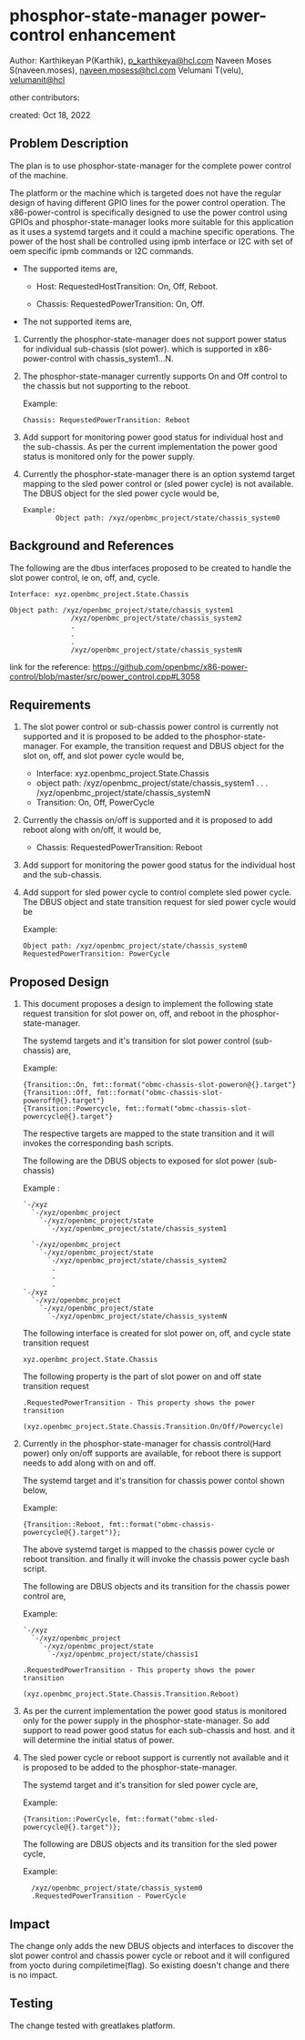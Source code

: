 # phosphor-state-manager power-control enhancement

Author:
   Karthikeyan P(Karthik), [p_karthikeya@hcl.com](mailto:p_karthikeya@hcl.com)
   Naveen Moses S(naveen.moses), [naveen.mosess@hcl.com](mailto:naveen.mosess@hcl.com)
   Velumani T(velu),  [velumanit@hcl](mailto:velumanit@hcl.com)

other contributors:

created:
    Oct 18, 2022

## Problem Description

The plan is to use phosphor-state-manager for the complete power control of the
machine.

The platform or the machine which is targeted does not have the regular design
of having different GPIO lines for the power control operation.  The
x86-power-control is specifically designed to use the power control using GPIOs
and phosphor-state-manager looks more suitable for this application as it uses
a systemd targets and it could a machine specific operations.  The power of the
host shall be controlled using ipmb interface or I2C with set of oem specific
ipmb commands or I2C commands.

* The supported items are,

   * Host: RequestedHostTransition: On, Off, Reboot.

   * Chassis: RequestedPowerTransition: On, Off.

* The not supported items are,

1. Currently the phosphor-state-manager does not support power status for
   individual sub-chassis (slot power). which is supported in x86-power-control
   with chassis_system1...N.

2. The phosphor-state-manager currently supports On and Off control to the
   chassis but not supporting to the reboot.

   Example:
   ```
   Chassis: RequestedPowerTransition: Reboot
   ```

3. Add support for monitoring power good status for individual host and the
   sub-chassis. As per the current implementation the power good status is
   monitored only for the power supply.

4. Currently the phosphor-state-manager there is an option systemd target
   mapping to the sled power control or (sled power cycle) is not available.
   The DBUS object for the sled power cycle would be,

   ```
   Example:
           Object path: /xyz/openbmc_project/state/chassis_system0
   ```

## Background and References

The following are the dbus interfaces proposed to be created to handle the
slot power control, ie on, off, and, cycle.

   ```
   Interface: xyz.openbmc_project.State.Chassis

   Object path: /xyz/openbmc_project/state/chassis_system1
                  /xyz/openbmc_project/state/chassis_system2
                  .
                  .
                  .
                  /xyz/openbmc_project/state/chassis_systemN
   ```

link for the reference:
https://github.com/openbmc/x86-power-control/blob/master/src/power_control.cpp#L3058

## Requirements

1. The slot power control or sub-chassis power control is currently not supported
   and it is proposed to be added to the phosphor-state-manager. For example,
   the transition request and DBUS object for the slot on, off, and slot power
   cycle would be,

    * Interface: xyz.openbmc_project.State.Chassis
    * object path: /xyz/openbmc_project/state/chassis_system1
                  .
                  .
                  .
                  /xyz/openbmc_project/state/chassis_systemN
    * Transition: On, Off, PowerCycle

2. Currently the chassis on/off is supported and it is proposed to add reboot
   along with on/off, it would be,

    * Chassis: RequestedPowerTransition: Reboot

3. Add support for monitoring the power good status for the individual host and
   the sub-chassis.

4. Add support for sled power cycle to control complete sled power cycle. The
   DBUS object and state transition request for sled power cycle would be

    Example:

    ```
    Object path: /xyz/openbmc_project/state/chassis_system0
    RequestedPowerTransition: PowerCycle
    ```

## Proposed Design

1. This document proposes a design to implement the following state request
   transition for slot power on, off, and reboot in the phosphor-state-manager.

   The systemd targets and it's transition for slot power control (sub-chassis)
   are,

   Example:
   ```
   {Transition::On, fmt::format("obmc-chassis-slot-poweron@{}.target"}
   {Transition::Off, fmt::format("obmc-chassis-slot-poweroff@{}.target"}
   {Transition::Powercycle, fmt::format("obmc-chassis-slot-powercycle@{}.target"}
   ```
   The respective targets are mapped to the state transition and it will invokes
   the corresponding bash scripts.

   The following are the DBUS objects to exposed for slot power (sub-chassis)

   Example :

   ```
   `-/xyz
     `-/xyz/openbmc_project
       `-/xyz/openbmc_project/state
         `-/xyz/openbmc_project/state/chassis_system1

     `-/xyz/openbmc_project
       `-/xyz/openbmc_project/state
         `-/xyz/openbmc_project/state/chassis_system2
          .
          .
          .
   `-/xyz
     `-/xyz/openbmc_project
       `-/xyz/openbmc_project/state
         `-/xyz/openbmc_project/state/chassis_systemN
   ```
   The following interface is created for slot power on, off, and cycle state
   transition request

   ```
   xyz.openbmc_project.State.Chassis
   ```

   The following property is the part of slot power on and off state transition
   request

   ```
   .RequestedPowerTransition - This property shows the power transition
               (xyz.openbmc_project.State.Chassis.Transition.On/Off/Powercycle)
   ```

2. Currently in the phosphor-state-manager for chassis control(Hard power)
   only on/off supports are available, for reboot there is support needs
   to add along with on and off.

   The systemd target and it's transition for chassis power contol shown below,

   Example:
   ```
   {Transition::Reboot, fmt::format("obmc-chassis-powercycle@{}.target")};
   ```
   The above systemd target is mapped to the chassis power cycle or reboot
   transition. and finally it will invoke the chassis power cycle bash script.

   The following are DBUS objects and its transition for the chassis power
   control are,

   Example:

   ```
   `-/xyz
     `-/xyz/openbmc_project
       `-/xyz/openbmc_project/state
         `-/xyz/openbmc_project/state/chassis1

   .RequestedPowerTransition - This property shows the power transition
                          (xyz.openbmc_project.State.Chassis.Transition.Reboot)
   ```

3. As per the current implementation the power good status is monitored only
   for the power supply in the phosphor-state-manager. So add support to read
   power good status for each sub-chassis and host. and it will determine the
   initial status of power.

4. The sled power cycle or reboot support is currently not available and it
   is proposed to be added to the phosphor-state-manager.

   The systemd target and it's transition for sled power cycle are,

   Example:
   ```
   {Transition::PowerCycle, fmt::format("obmc-sled-powercycle@{}.target")};

   ```
   The following are DBUS objects and its transition for the sled power cycle,

   Example:

   ```
     /xyz/openbmc_project/state/chassis_system0
     .RequestedPowerTransition - PowerCycle
   ```
## Impact

The change only adds the new DBUS objects and interfaces to discover the slot
power control and chassis power cycle or reboot and it will configured from
yocto during compiletime(flag). So existing doesn't change and there is no
impact.

## Testing

The change tested with greatlakes platform.
